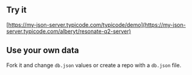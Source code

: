 ## Try it

[https://my-json-server.typicode.com/typicode/demo](https://my-json-server.typicode.com/alberyt/resonate-q2-server)

## Use your own data

Fork it and change `db.json` values or create a repo with a `db.json` file.
